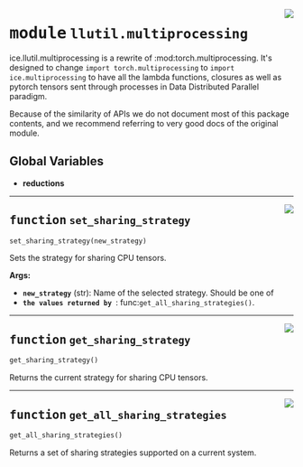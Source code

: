 <!-- markdownlint-disable -->

<a href="https://github.com/tjyuyao/ice-learn/blob/main/ice/llutil/multiprocessing/__init__.py#L0"><img align="right" style="float:right;" src="https://img.shields.io/badge/-source-cccccc?style=flat-square"></a>

# <kbd>module</kbd> `llutil.multiprocessing`
ice.llutil.multiprocessing is a rewrite of :mod:torch.multiprocessing. It's designed to change ``import torch.multiprocessing`` to ``import ice.multiprocessing`` to have all the lambda functions,  closures as well as pytorch tensors sent through processes in Data Distributed Parallel paradigm. 

Because of the similarity of APIs we do not document most of this package contents, and we recommend referring to very good docs of the original module. 



**Global Variables**
---------------
- **reductions**

---

<a href="https://github.com/tjyuyao/ice-learn/blob/main/ice/llutil/multiprocessing/__init__.py#L48"><img align="right" style="float:right;" src="https://img.shields.io/badge/-source-cccccc?style=flat-square"></a>

## <kbd>function</kbd> `set_sharing_strategy`

```python
set_sharing_strategy(new_strategy)
```

Sets the strategy for sharing CPU tensors. 



**Args:**
 
 - <b>`new_strategy`</b> (str):  Name of the selected strategy. Should be one of 
 - <b>`the values returned by `</b>: func:`get_all_sharing_strategies()`. 




---

<a href="https://github.com/tjyuyao/ice-learn/blob/main/ice/llutil/multiprocessing/__init__.py#L60"><img align="right" style="float:right;" src="https://img.shields.io/badge/-source-cccccc?style=flat-square"></a>

## <kbd>function</kbd> `get_sharing_strategy`

```python
get_sharing_strategy()
```

Returns the current strategy for sharing CPU tensors. 




---

<a href="https://github.com/tjyuyao/ice-learn/blob/main/ice/llutil/multiprocessing/__init__.py#L65"><img align="right" style="float:right;" src="https://img.shields.io/badge/-source-cccccc?style=flat-square"></a>

## <kbd>function</kbd> `get_all_sharing_strategies`

```python
get_all_sharing_strategies()
```

Returns a set of sharing strategies supported on a current system. 




